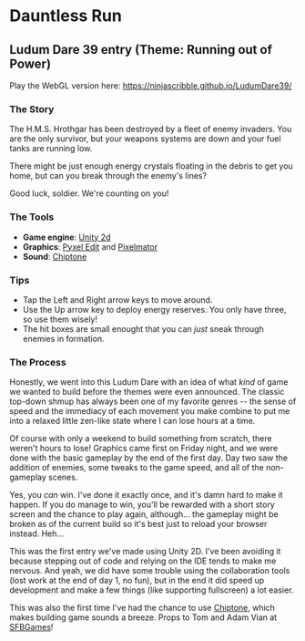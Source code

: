 Dauntless Run
==
Ludum Dare 39 entry (Theme: Running out of Power)
--
Play the WebGL version here: https://ninjascribble.github.io/LudumDare39/
### The Story
The H.M.S. Hrothgar has been destroyed by a fleet of enemy invaders. You are the only survivor, but your weapons systems are down and your fuel tanks are running low.

There might be just enough energy crystals floating in the debris to get you home, but can you break through the enemy's lines?

Good luck, soldier. We're counting on you!

### The Tools
* **Game engine**: [Unity 2d](https://unity3d.com/learn/tutorials/s/2d-game-creation)
* **Graphics**: [Pyxel Edit](http://pyxeledit.com/) and [Pixelmator](http://www.pixelmator.com/)
* **Sound**: [Chiptone](http://sfbgames.com/chiptone/)

### Tips
* Tap the Left and Right arrow keys to move around.
* Use the Up arrow key to deploy energy reserves. You only have three, so use them wisely!
* The hit boxes are small enought that you can _just_ sneak through enemies in formation.

### The Process
Honestly, we went into this Ludum Dare with an idea of what _kind_ of game we wanted to build before
the themes were even announced. The classic top-down shmup has always been one of my favorite genres
-- the sense of speed and the immediacy of each movement you make combine to put me into a relaxed
little zen-like state where I can lose hours at a time.

Of course with only a weekend to build something from scratch, there weren't hours to lose! Graphics
came first on Friday night, and we were done with the basic gameplay by the end of the first day.
Day two saw the addition of enemies, some tweaks to the game speed, and all of the non-gameplay scenes.

Yes, you _can_ win. I've done it exactly once, and it's damn hard to make it happen. If you do manage
to win, you'll be rewarded with a short story screen and the chance to play again, although... the
gameplay might be broken as of the current build so it's best just to reload your browser instead. Heh...

This was the first entry we've made using Unity 2D. I've been avoiding it because stepping out of code
and relying on the IDE tends to make me nervous. And yeah, we did have some trouble using the collaboration
tools (lost work at the end of day 1, no fun), but in the end it did speed up development and make a
few things (like supporting fullscreen) a lot easier.

This was also the first time I've had the chance to use [Chiptone](http://sfbgames.com/chiptone/),
which makes building game sounds a breeze. Props to Tom and Adam Vian at [SFBGames](http://sfbgames.com/)!
